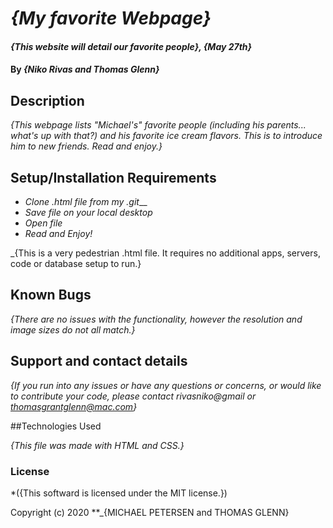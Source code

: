 # _{My favorite Webpage}_

#### _{This website will detail our favorite people}, {May 27th}_

#### By _**{Niko Rivas and Thomas Glenn}**_

## Description

_{This webpage lists "Michael's" favorite people (including his parents... what's up with that?) and his favorite ice cream flavors. This is to introduce him to new friends. Read and enjoy.}_

## Setup/Installation Requirements

* _Clone .html file from my .git___
* _Save file on your local desktop_
* _Open file_
* _Read and Enjoy!_

_{This is a very pedestrian .html file. It requires no additional apps, servers, code or database setup to run.}

## Known Bugs

_{There are no issues with the functionality, however the resolution and image sizes do not all match.}_

## Support and contact details 

_{If you run into any issues or have any questions or concerns, or would like to contribute your code, please contact rivasniko@gmail or thomasgrantglenn@mac.com}_

##Technologies Used

_{This file was made with HTML and CSS.}_

### License

*({This softward is licensed under the MIT license.})

Copyright (c) 2020 **_{MICHAEL PETERSEN and THOMAS GLENN}